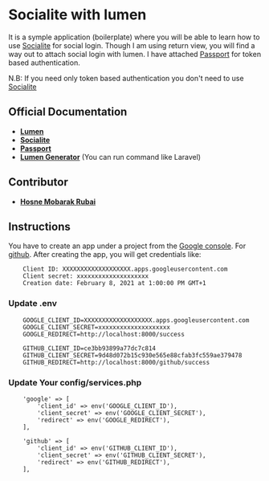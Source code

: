 # Socialite with lumen

It is a symple application (boilerplate) where you will be able to learn how to use [Socialite](https://github.com/laravel/socialite) for social login. Though I am using return view, you will find a way out to attach social login with lumen. I have attached [Passport](https://github.com/dusterio/lumen-passport) for token based authentication. 

N.B: If you need only token based authentication you don't need to use [Socialite](https://github.com/laravel/socialite)

## Official Documentation

 - **[Lumen](https://lumen.laravel.com/docs/8.x)**
 - **[Socialite](https://github.com/laravel/socialite)**
 - **[Passport](https://github.com/dusterio/lumen-passport)**
 - **[Lumen Generator](https://github.com/flipboxstudio/lumen-generator)** (You can run command like Laravel)

## Contributor

- **[Hosne Mobarak Rubai](https://github.com/hmrubai/)**

## Instructions

You have to create an app under a project from the [Google console](https://console.developers.google.com/). For [github](https://github.com/settings/applications). After creating the app, you will get credentials like:

```
    Client ID: XXXXXXXXXXXXXXXXXXX.apps.googleusercontent.com
    Client secret: xxxxxxxxxxxxxxxxxxxx
    Creation date: February 8, 2021 at 1:00:00 PM GMT+1
```

### Update .env

```
    GOOGLE_CLIENT_ID=XXXXXXXXXXXXXXXXXXX.apps.googleusercontent.com
    GOOGLE_CLIENT_SECRET=xxxxxxxxxxxxxxxxxxxx
    GOOGLE_REDIRECT=http://localhost:8000/success

    GITHUB_CLIENT_ID=ce3bb93899a77dc7c814
    GITHUB_CLIENT_SECRET=9d48d072b15c930e565e88cfab3fc559ae379478
    GITHUB_REDIRECT=http://localhost:8000/github/success
```

### Update Your config/services.php

```
    'google' => [
        'client_id' => env('GOOGLE_CLIENT_ID'),
        'client_secret' => env('GOOGLE_CLIENT_SECRET'),
        'redirect' => env('GOOGLE_REDIRECT'),
    ],

    'github' => [
        'client_id' => env('GITHUB_CLIENT_ID'),
        'client_secret' => env('GITHUB_CLIENT_SECRET'),
        'redirect' => env('GITHUB_REDIRECT'),
    ],
```
